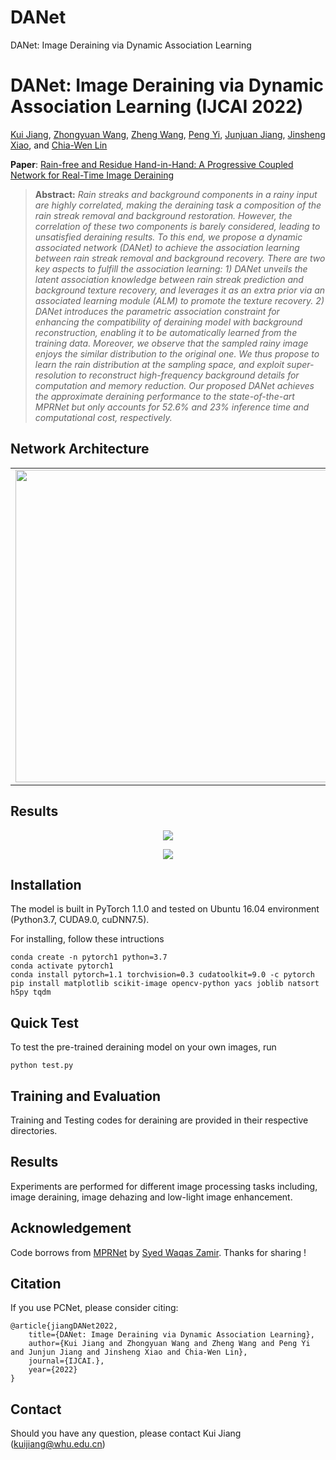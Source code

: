# DANet
DANet: Image Deraining via Dynamic Association Learning
# DANet: Image Deraining via Dynamic Association Learning (IJCAI 2022)

[Kui Jiang](https://scholar.google.com/citations?user=AbOLE9QAAAAJ&hl), [Zhongyuan Wang](https://dblp.org/pid/84/6394.html), [Zheng Wang](https://scholar.google.com/citations?user=-WHTbpUAAAAJ&hl=zh-CN), [Peng Yi](https://dblp.org/pid/98/1202.html), [Junjuan Jiang]([https://scholar.google.com/citations?user=TuEwcZ0AAAAJ&hl=zh-CN](https://scholar.google.com/citations?user=WNH2_rgAAAAJ&hl=zh-CN)), [Jinsheng Xiao]([https://dblp.org/pid/49/67.html](https://scholar.google.com/citations?hl=zh-CN&user=_3XTzN8AAAAJ)), and [Chia-Wen Lin](https://scholar.google.com/citations?user=fXN3dl0AAAAJ&hl=zh-CN)

**Paper**: [Rain-free and Residue Hand-in-Hand: A Progressive Coupled Network for Real-Time Image Deraining](https://www.researchgate.net/publication/353620456_Rain-free_and_Residue_Hand-in-Hand_A_Progressive_Coupled_Network_for_Real-Time_Image_Deraining)



> **Abstract:** *Rain streaks and background components in a rainy input are highly correlated, making the deraining task a composition of the rain streak removal and background restoration. However, the correlation of these two components is barely considered, leading to unsatisfied deraining results. To this end, we propose a dynamic associated network (DANet) to achieve the association learning between rain streak removal and background recovery. There are two key aspects to fulfill the association learning: 1) DANet unveils the latent association knowledge between rain streak prediction and background texture recovery, and leverages it as an extra prior via an associated learning module (ALM) to promote the texture recovery. 2) DANet introduces the parametric association constraint for enhancing the compatibility of deraining model with background reconstruction, enabling it to be automatically learned from the training data. Moreover, we observe that the sampled rainy image enjoys the similar distribution to the original one. We thus propose to learn the rain distribution at the sampling space, and exploit super-resolution to reconstruct high-frequency background details for computation and memory reduction. Our proposed DANet achieves the approximate deraining performance to the state-of-the-art MPRNet but only accounts for 52.6% and 23% inference time and computational cost, respectively.* 

## Network Architecture
<table>
  <tr>
    <td> <img src = "img/PCNet.png" width="500"> </td>
    <td> <img src = "img/CRM.png" width="400"> </td>
  </tr>
</table>

## Results
<p align="center">
  <img src="img/result1.png">
</p>
<p align="center">
  <img src="img/result2.png">
</p>

## Installation
The model is built in PyTorch 1.1.0 and tested on Ubuntu 16.04 environment (Python3.7, CUDA9.0, cuDNN7.5).

For installing, follow these intructions
```
conda create -n pytorch1 python=3.7
conda activate pytorch1
conda install pytorch=1.1 torchvision=0.3 cudatoolkit=9.0 -c pytorch
pip install matplotlib scikit-image opencv-python yacs joblib natsort h5py tqdm
```

## Quick Test

To test the pre-trained deraining model on your own images, run 
```
python test.py  
```

## Training and Evaluation

Training and Testing codes for deraining are provided in their respective directories.


## Results
Experiments are performed for different image processing tasks including, image deraining, image dehazing and low-light image enhancement.

## Acknowledgement
Code borrows from [MPRNet](https://github.com/swz30/MPRNet) by [Syed Waqas Zamir](https://scholar.google.es/citations?user=WNGPkVQAAAAJ&hl=en). Thanks for sharing !

## Citation
If you use PCNet, please consider citing:

    @article{jiangDANet2022,
        title={DANet: Image Deraining via Dynamic Association Learning},
        author={Kui Jiang and Zhongyuan Wang and Zheng Wang and Peng Yi and Junjun Jiang and Jinsheng Xiao and Chia-Wen Lin},
        journal={IJCAI.}, 
        year={2022}
    }

## Contact
Should you have any question, please contact Kui Jiang (kuijiang@whu.edu.cn)
